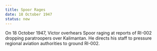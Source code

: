 ```yaml
---
title: Spoor Rages
date: 18 October 1947 
status: new
---
```


On 18 October 1947, Victor overhears Spoor raging at reports of RI-002
dropping paratroopers over Kalimantan. He directs his staff to pressure
regional aviation authorities to ground RI-002.
